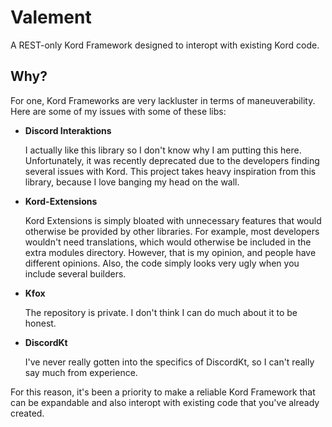 # Valement

A REST-only Kord Framework designed to interopt with existing Kord code.

## Why?

For one, Kord Frameworks are very lackluster in terms of maneuverability. Here are some of my issues with some of these
libs:

- **Discord Interaktions**

  I actually like this library so I don't know why I am putting this here. Unfortunately, it was recently deprecated due
  to the developers finding several issues with Kord. This project takes heavy inspiration from this library, because I
  love banging my head on the wall.

- **Kord-Extensions**

  Kord Extensions is simply bloated with unnecessary features that would otherwise be provided by other libraries. For
  example, most developers wouldn't need translations, which would otherwise be included in the extra modules directory.
  However, that is my opinion, and people have different opinions. Also, the code simply looks very ugly when you
  include
  several builders.

- **Kfox**

  The repository is private. I don't think I can do much about it to be honest.

- **DiscordKt**

  I've never really gotten into the specifics of DiscordKt, so I can't really say much from experience.

For this reason, it's been a priority to make a reliable Kord Framework that can be expandable and also interopt with
existing code that you've already created. 
